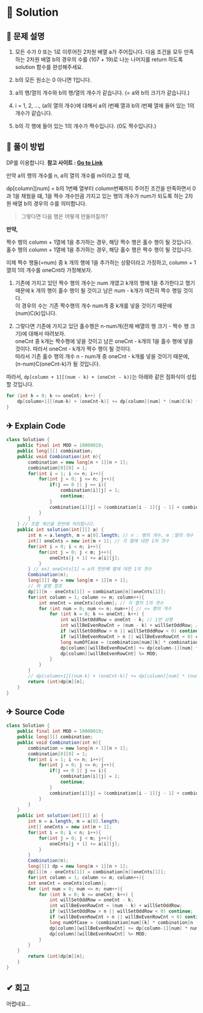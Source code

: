 # 📕 Solution

## :memo: 문제 설명

1. 모든 수가 0 또는 1로 이루어진 2차원 배열 a가 주어집니다. 다음 조건을 모두 만족하는 2차원 배열 b의 경우의 수를 (107 + 19)로 나눈 나머지를 return 하도록 solution 함수를 완성해주세요.

2. b의 모든 원소는 0 아니면 1입니다.

3. a의 행/열의 개수와 b의 행/열의 개수가 같습니다. (= a와 b의 크기가 같습니다.)

4. i = 1, 2, ..., (a의 열의 개수)에 대해서 a의 i번째 열과 b의 i번째 열에 들어 있는 1의 개수가 같습니다.

5. b의 각 행에 들어 있는 1의 개수가 짝수입니다. (0도 짝수입니다.)

## 💪 풀이 방법

DP를 이용합니다. **참고 사이트 : [Go to Link](https://prgms.tistory.com/29)**

만약 a의 행의 개수를 n, a의 열의 개수를 m이라고 할 때,

dp[column][num] = b의 1번째 열부터 column번째까지 주어진 조건을 만족하면서 0과 1을 채웠을 떄, 1을 짝수 개수만큼 가지고 있는 행의 개수가 num가 되도록 하는 2차원 배열 b의 경우의 수를 의미합니다.

> 그렇다면 다음 행은 어떻게 만들어질까?

**만약,**

짝수 행의 column + 1열에 1을 추가하는 경우, 해당 짝수 행은 홀수 행이 될 것입니다.  
홀수 행의 column + 1열에 1을 추가하는 경우, 해당 홀수 행은 짝수 행이 될 것입니다.

이제 짝수 행들(=num) 중 k 개의 행에 1을 추가하는 상황이라고 가정하고, column + 1 열의 1의 개수를 oneCnt라 가정해보자.

1. 기존에 가지고 있던 짝수 행의 개수는 num 개였고 k개의 행에 1을 추가한다고 했기 때문에 k 개의 행이 홀수 행이 될 것이고 남은 num - k개가 여전히 짝수 행일 것이다.  
   이 경우의 수는 기존 짝수행의 개수 num개 중 k개를 넣을 것이기 때문에 (num)C(k)입니다.

2. 그렇다면 기존에 가지고 있던 홀수행은 n-num개(전체 배열의 행 크기 - 짝수 행 크기)에 대해서 따려보자.  
   oneCnt 중 k개는 짝수행에 넣을 것이고 남은 oneCnt - k개의 1을 홀수 행에 넣을 것이다. 따라서 oneCnt - k개가 짝수 행이 될 것이다.  
   따라서 기존 홀수 행의 개수 n - num개 중 oneCnt - k개를 넣을 것이기 때문에, (n-num)C(oneCnt-k)가 될 것입니다.

따라서, `dp[column + 1][(num - k) + (oneCnt - k)]`는 아래와 같은 점화식이 성립할 것입니다.

```java
for (int k = 0; k <= oneCnt; k++) {
    dp[column+1][(num-k) + (oneCnt-k)] += dp[column][num] * (num)C(k) * (n-num)C(oneCnt-k)
}
```

## ✈ Explain Code

```java
class Solution {
    public final int MOD = 10000019;
    public long[][] combination;
    public void Combination(int n){
        combination = new long[n + 1][n + 1];
        combination[0][0] = 1;
        for(int i = 1; i <= n; i++){
            for(int j = 0; j <= n; j++){
                if(j == 0 || j == i){
                    combination[i][j] = 1;
                    continue;
                }
                combination[i][j] = (combination[i - 1][j - 1] + combination[i - 1][j]) % MOD;
            }
        }
    } // 조합 계산을 한번에 처리합니다.
    public int solution(int[][] a) {
        int n = a.length, m = a[0].length; // n : 행의 개수, m :열의 개수
        int[] oneCnts = new int[m + 1]; // 각 열에 대한 1의 갯수
        for(int i = 0; i < n; i++){
            for(int j = 0; j < m; j++){
                oneCnts[j + 1] += a[i][j];
            }
        } // ex) oneCnts[1] = a의 첫번째 열에 대한 1의 갯수
        Combination(n);
        long[][] dp = new long[m + 1][n + 1];
        // 위 설명 참조
        dp[1][n - oneCnts[1]] = combination[n][oneCnts[1]];
        for(int column = 1; column <= m; column++){
            int oneCnt = oneCnts[column]; // 각 열의 1의 갯수
            for (int num = 0; num <= n; num++){ // <= 행의 개수
                for (int k = 0; k <= oneCnt; k++) {
                    int willSetOddRow = oneCnt - k; // 1번 상황
                    int willBeEvenRowCnt = (num - k) + willSetOddRow; // 최종적인 짝수 행의 갯수
                    if (willSetOddRow > n || willSetOddRow < 0) continue;
                    if (willBeEvenRowCnt > n || willBeEvenRowCnt < 0) continue;
                    long numOfCase = (combination[num][k] * combination[n - num][oneCnt - k]) % MOD;
                    dp[column][willBeEvenRowCnt] += dp[column-1][num] * numOfCase % MOD;
                    dp[column][willBeEvenRowCnt] %= MOD;
                }
            }
        }
        // dp[column+1][(num-k) + (oneCnt-k)] += dp[column][num] * (num)C(k) * (n-num)C(oneCnt-k)
        return (int)dp[m][n];
    }
}
```

## ✈ Source Code

```java
class Solution {
    public final int MOD = 10000019;
    public long[][] combination;
    public void Combination(int n){
        combination = new long[n + 1][n + 1];
        combination[0][0] = 1;
        for(int i = 1; i <= n; i++){
            for(int j = 0; j <= n; j++){
                if(j == 0 || j == i){
                    combination[i][j] = 1;
                    continue;
                }
                combination[i][j] = (combination[i - 1][j - 1] + combination[i - 1][j]) % MOD;
            }
        }
    }
    public int solution(int[][] a) {
        int n = a.length, m = a[0].length;
        int[] oneCnts = new int[m + 1];
        for(int i = 0; i < n; i++){
            for(int j = 0; j < m; j++){
                oneCnts[j + 1] += a[i][j];
            }
        }
        Combination(n);
        long[][] dp = new long[m + 1][n + 1];
        dp[1][n - oneCnts[1]] = combination[n][oneCnts[1]];
        for(int column = 1; column <= m; column++){
        int oneCnt = oneCnts[column];
        for (int num = 0; num <= n; num++){
            for (int k = 0; k <= oneCnt; k++) {
                int willSetOddRow = oneCnt - k;
                int willBeEvenRowCnt = (num - k) + willSetOddRow;
                if (willSetOddRow > n || willSetOddRow < 0) continue;
                if (willBeEvenRowCnt > n || willBeEvenRowCnt < 0) continue;
                long numOfCase = (combination[num][k] * combination[n - num][oneCnt - k]) % MOD;
                dp[column][willBeEvenRowCnt] += dp[column-1][num] * numOfCase % MOD;
                dp[column][willBeEvenRowCnt] %= MOD;
            }
        }
    }
        return (int)dp[m][n];
    }
}
```

## ✔ 회고

어렵네요...
